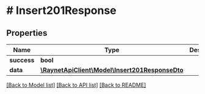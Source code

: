 # # Insert201Response

## Properties

Name | Type | Description | Notes
------------ | ------------- | ------------- | -------------
**success** | **bool** |  | [optional]
**data** | [**\RaynetApiClient\Model\Insert201ResponseDto**](Insert201ResponseDto.md) |  | [optional]

[[Back to Model list]](../../README.md#models) [[Back to API list]](../../README.md#endpoints) [[Back to README]](../../README.md)
